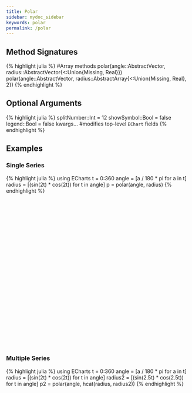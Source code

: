 ```yaml
---
title: Polar
sidebar: mydoc_sidebar
keywords: polar
permalink: /polar
---
```


## Method Signatures
{% highlight julia %}
#Array methods
polar(angle::AbstractVector, radius::AbstractVector{<:Union{Missing, Real}})
polar(angle::AbstractVector, radius::AbstractArray{<:Union{Missing, Real}, 2})
{% endhighlight %}

## Optional Arguments
{% highlight julia %}
splitNumber::Int = 12
showSymbol::Bool = false
legend::Bool = false
kwargs... #modifies top-level `EChart` fields
{% endhighlight %}

## Examples

### Single Series
{% highlight julia %}
using ECharts
t = 0:360
angle = [a / 180 * pi for a in t]
radius = [(sin(2t) * cos(2t)) for t in angle]
p = polar(angle, radius)
{% endhighlight %}

<div id="polar1" style="height:400px;width:800px;"></div>
<script type="text/javascript">

    // Initialize after dom ready
    var myChart = echarts.init(document.getElementById("polar1"), roma());

    // Load data into the ECharts instance
    myChart.setOption(
{"radiusAxis":{"splitNumber":5,"scale":false,"minInterval":0,"min":0,"triggerEvent":false,"polarIndex":0,"inverse":false,"nameLocation":"start","nameGap":15,"silent":true,"type":"value"},"ec_charttype":"polar","series":[{"name":"Series 1","yAxisIndex":0,"xAxisIndex":0,"smooth":false,"data":[[0.0,0.0],[0.03487823687206265,0.017453292519943295],[0.06958655048003272,0.03490658503988659],[0.10395584540887964,0.05235987755982988],[0.13781867790849958,0.06981317007977318],[0.17101007166283433,0.08726646259971647],[0.2033683215379001,0.10471975511965977],[0.2347357813929454,0.12217304763960307],[0.26495963211660245,0.13962634015954636],[0.2938926261462365,0.15707963267948966],[0.3213938048432697,0.17453292519943295],[0.3473291852294986,0.19198621771937624],[0.37157241273869707,0.20943951023931953],[0.394005376803361,0.22689280275926282],[0.41451878627752087,0.24434609527920614],[0.4330127018922193,0.2617993877991494],[0.44939702314958346,0.2792526803190927],[0.4635919272833937,0.296705972839036],[0.4755282581475768,0.3141592653589793],[0.48514786313799824,0.33161255787892263],[0.49240387650610395,0.3490658503988659],[0.4972609476841367,0.3665191429188092],[0.4996954135095479,0.3839724354387525],[0.4996954135095479,0.40142572795869574],[0.49726094768413664,0.41887902047863906],[0.49240387650610407,0.4363323129985824],[0.48514786313799824,0.45378560551852565],[0.4755282581475768,0.47123889803846897],[0.4635919272833937,0.4886921905584123],[0.4493970231495835,0.5061454830783556],[0.4330127018922194,0.5235987755982988],[0.41451878627752087,0.5410520681182421],[0.39400537680336106,0.5585053606381855],[0.37157241273869723,0.5759586531581287],[0.34732918522949874,0.593411945678072],[0.32139380484326974,0.6108652381980153],[0.29389262614623657,0.6283185307179586],[0.26495963211660245,0.6457718232379019],[0.23473578139294535,0.6632251157578453],[0.20336832153790002,0.6806784082777886],[0.1710100716628344,0.6981317007977318],[0.1378186779084996,0.7155849933176751],[0.10395584540887964,0.7330382858376184],[0.06958655048003265,0.7504915783575618],[0.03487823687206276,0.767944870877505],[6.123233995736766e-17,0.7853981633974483],[-0.034878236872062415,0.8028514559173915],[-0.06958655048003275,0.8203047484373349],[-0.10395584540887953,0.8377580409572781],[-0.1378186779084993,0.8552113334772213],[-0.17101007166283433,0.8726646259971648],[-0.2033683215378999,0.890117918517108],[-0.23473578139294524,0.9075712110370513],[-0.26495963211660234,0.9250245035569946],[-0.2938926261462365,0.9424777960769379],[-0.3213938048432697,0.9599310885968813],[-0.3473291852294987,0.9773843811168246],[-0.37157241273869707,0.9948376736367678],[-0.39400537680336106,1.0122909661567112],[-0.4145187862775207,1.0297442586766543],[-0.4330127018922192,1.0471975511965976],[-0.4493970231495834,1.064650843716541],[-0.4635919272833936,1.0821041362364843],[-0.4755282581475767,1.0995574287564276],[-0.4851478631379983,1.117010721276371],[-0.49240387650610407,1.1344640137963142],[-0.4972609476841366,1.1519173063162573],[-0.4996954135095479,1.1693705988362009],[-0.4996954135095479,1.186823891356144],[-0.4972609476841366,1.2042771838760875],[-0.49240387650610407,1.2217304763960306],[-0.4851478631379983,1.239183768915974],[-0.4755282581475768,1.2566370614359172],[-0.4635919272833937,1.2740903539558606],[-0.44939702314958346,1.2915436464758039],[-0.4330127018922193,1.3089969389957472],[-0.4145187862775208,1.3264502315156905],[-0.3940053768033611,1.3439035240356336],[-0.371572412738697,1.3613568165555772],[-0.3473291852294988,1.3788101090755203],[-0.3213938048432698,1.3962634015954636],[-0.2938926261462366,1.413716694115407],[-0.2649596321166025,1.4311699866353502],[-0.2347357813929454,1.4486232791552935],[-0.2033683215379001,1.4660765716752369],[-0.17101007166283472,1.48352986419518],[-0.13781867790849947,1.5009831567151235],[-0.10395584540887992,1.5184364492350666],[-0.06958655048003294,1.53588974175501],[-0.034878236872062825,1.5533430342749532],[-1.2246467991473532e-16,1.5707963267948966],[0.03487823687206258,1.5882496193148399],[0.06958655048003226,1.605702911834783],[0.10395584540887969,1.6231562043547265],[0.13781867790849966,1.6406094968746698],[0.17101007166283447,1.6580627893946132],[0.20336832153789985,1.6755160819145563],[0.23473578139294518,1.6929693744344996],[0.26495963211660195,1.7104226669544427],[0.29389262614623685,1.7278759594743864],[0.3213938048432696,1.7453292519943295],[0.3473291852294986,1.7627825445142729],[0.37157241273869684,1.780235837034216],[0.39400537680336073,1.7976891295541593],[0.41451878627752065,1.8151424220741026],[0.4330127018922194,1.8325957145940461],[0.4493970231495834,1.8500490071139892],[0.4635919272833936,1.8675022996339325],[0.4755282581475767,1.8849555921538759],[0.48514786313799807,1.902408884673819],[0.492403876506104,1.9198621771937625],[0.4972609476841367,1.9373154697137058],[0.4996954135095479,1.9547687622336491],[0.4996954135095478,1.9722220547535922],[0.4972609476841367,1.9896753472735356],[0.49240387650610407,2.007128639793479],[0.4851478631379982,2.0245819323134224],[0.4755282581475768,2.0420352248333655],[0.4635919272833939,2.0594885173533086],[0.4493970231495835,2.076941809873252],[0.43301270189221963,2.0943951023931953],[0.41451878627752087,2.111848394913139],[0.3940053768033612,2.129301687433082],[0.37157241273869707,2.1467549799530254],[0.34732918522949885,2.1642082724729685],[0.32139380484327024,2.1816615649929116],[0.2938926261462367,2.199114857512855],[0.26495963211660223,2.2165681500327987],[0.23473578139294546,2.234021442552742],[0.20336832153790052,2.251474735072685],[0.17101007166283433,2.2689280275926285],[0.13781867790849997,2.2863813201125716],[0.10395584540888042,2.3038346126325147],[0.069586550480033,2.321287905152458],[0.03487823687206244,2.3387411976724017],[1.8369701987210297e-16,2.356194490192345],[-0.034878236872062075,2.373647782712288],[-0.06958655048003265,2.3911010752322315],[-0.10395584540888006,2.408554367752175],[-0.1378186779084996,2.426007660272118],[-0.171010071662834,2.443460952792061],[-0.2033683215379002,2.4609142453120048],[-0.23473578139294515,2.478367537831948],[-0.26495963211660184,2.495820830351891],[-0.2938926261462364,2.5132741228718345],[-0.3213938048432699,2.530727415391778],[-0.34732918522949857,2.548180707911721],[-0.3715724127386968,2.5656340004316642],[-0.394005376803361,2.5830872929516078],[-0.4145187862775206,2.600540585471551],[-0.4330127018922194,2.6179938779914944],[-0.4493970231495833,2.6354471705114375],[-0.4635919272833938,2.652900463031381],[-0.4755282581475767,2.670353755551324],[-0.4851478631379981,2.6878070480712672],[-0.492403876506104,2.705260340591211],[-0.4972609476841367,2.7227136331111543],[-0.4996954135095478,2.7401669256310974],[-0.4996954135095479,2.7576202181510405],[-0.49726094768413676,2.7750735106709836],[-0.49240387650610407,2.792526803190927],[-0.4851478631379982,2.8099800957108707],[-0.47552825814757693,2.827433388230814],[-0.463591927283394,2.844886680750757],[-0.44939702314958346,2.8623399732707004],[-0.4330127018922196,2.8797932657906435],[-0.41451878627752087,2.897246558310587],[-0.39400537680336123,2.91469985083053],[-0.3715724127386971,2.9321531433504737],[-0.3473291852294989,2.949606435870417],[-0.32139380484327024,2.96705972839036],[-0.29389262614623674,2.9845130209103035],[-0.26495963211660223,3.001966313430247],[-0.23473578139294554,3.01941960595019],[-0.2033683215379006,3.036872898470133],[-0.17101007166283438,3.0543261909900767],[-0.13781867790850003,3.07177948351002],[-0.10395584540888049,3.089232776029963],[-0.06958655048003305,3.1066860685499065],[-0.034878236872062506,3.12413936106985],[-2.4492935982947064e-16,3.141592653589793],[0.03487823687206201,3.159045946109736],[0.06958655048003258,3.1764992386296798],[0.10395584540887913,3.193952531149623],[0.1378186779084987,3.211405823669566],[0.17101007166283394,3.2288591161895095],[0.20336832153790013,3.246312408709453],[0.23473578139294585,3.2637657012293966],[0.2649596321166026,3.2812189937493397],[0.29389262614623635,3.2986722862692828],[0.32139380484326985,3.3161255787892263],[0.3473291852294985,3.3335788713091694],[0.37157241273869673,3.3510321638291125],[0.39400537680336095,3.368485456349056],[0.4145187862775206,3.385938748868999],[0.4330127018922189,3.4033920413889422],[0.44939702314958296,3.4208453339088853],[0.4635919272833937,3.4382986264288293],[0.475528258147577,3.455751918948773],[0.48514786313799824,3.473205211468716],[0.49240387650610395,3.490658503988659],[0.4972609476841367,3.5081117965086026],[0.4996954135095479,3.5255650890285457],[0.4996954135095479,3.543018381548489],[0.4972609476841368,3.560471674068432],[0.49240387650610407,3.5779249665883754],[0.4851478631379984,3.5953782591083185],[0.47552825814757715,3.6128315516282616],[0.4635919272833939,3.630284844148205],[0.44939702314958313,3.647738136668149],[0.4330127018922192,3.6651914291880923],[0.41451878627752087,3.6826447217080354],[0.3940053768033613,3.7000980142279785],[0.3715724127386971,3.717551306747922],[0.3473291852294989,3.735004599267865],[0.3213938048432703,3.752457891787808],[0.29389262614623685,3.7699111843077517],[0.26495963211660306,3.787364476827695],[0.23473578139294637,3.804817769347638],[0.20336832153790063,3.8222710618675815],[0.17101007166283444,3.839724354387525],[0.13781867790849922,3.8571776469074686],[0.10395584540887966,3.8746309394274117],[0.06958655048003312,3.8920842319473548],[0.03487823687206256,3.9095375244672983],[3.061616997868383e-16,3.9269908169872414],[-0.03487823687206195,3.9444441095071845],[-0.06958655048003252,3.961897402027128],[-0.10395584540887907,3.979350694547071],[-0.1378186779084986,3.9968039870670142],[-0.17101007166283388,4.014257279586958],[-0.20336832153790088,4.031710572106902],[-0.2347357813929458,4.049163864626845],[-0.26495963211660256,4.066617157146788],[-0.2938926261462363,4.084070449666731],[-0.3213938048432691,4.101523742186674],[-0.34732918522949785,4.118977034706617],[-0.3715724127386973,4.136430327226561],[-0.3940053768033609,4.153883619746504],[-0.41451878627752053,4.171336912266447],[-0.4330127018922189,4.1887902047863905],[-0.44939702314958285,4.206243497306334],[-0.4635919272833937,4.223696789826278],[-0.4755282581475767,4.241150082346221],[-0.48514786313799807,4.258603374866164],[-0.4924038765061041,4.276056667386108],[-0.49726094768413676,4.293509959906051],[-0.4996954135095478,4.310963252425994],[-0.4996954135095479,4.328416544945937],[-0.49726094768413676,4.34586983746588],[-0.4924038765061043,4.363323129985823],[-0.4851478631379982,4.380776422505767],[-0.4755282581475769,4.39822971502571],[-0.463591927283394,4.4156830075456535],[-0.44939702314958324,4.4331363000655974],[-0.43301270189221924,4.4505895925855405],[-0.4145187862775209,4.468042885105484],[-0.3940053768033613,4.485496177625427],[-0.37157241273869773,4.50294947014537],[-0.3473291852294983,4.520402762665314],[-0.3213938048432697,4.537856055185257],[-0.29389262614623685,4.5553093477052],[-0.2649596321166031,4.572762640225143],[-0.23473578139294643,4.590215932745086],[-0.20336832153790152,4.607669225265029],[-0.1710100716628345,4.625122517784973],[-0.13781867790850014,4.642575810304916],[-0.10395584540887887,4.66002910282486],[-0.0695865504800323,4.6774823953448035],[-0.03487823687206262,4.694935687864747],[-3.6739403974420594e-16,4.71238898038469],[0.03487823687206189,4.729842272904633],[0.06958655048003158,4.747295565424576],[0.10395584540887816,4.764748857944519],[0.13781867790849942,4.782202150464463],[0.1710100716628338,4.799655442984406],[0.20336832153790083,4.81710873550435],[0.23473578139294574,4.834562028024293],[0.2649596321166025,4.852015320544236],[0.29389262614623624,4.869468613064179],[0.32139380484326907,4.886921905584122],[0.3473291852294978,4.9043751981040655],[0.37157241273869723,4.9218284906240095],[0.39400537680336084,4.939281783143953],[0.41451878627752053,4.956735075663896],[0.43301270189221885,4.974188368183839],[0.4493970231495829,4.991641660703782],[0.4635919272833937,5.009094953223726],[0.47552825814757665,5.026548245743669],[0.485147863137998,5.044001538263612],[0.4924038765061042,5.061454830783556],[0.4972609476841367,5.078908123303499],[0.4996954135095479,5.096361415823442],[0.4996954135095479,5.113814708343385],[0.49726094768413676,5.1312680008633285],[0.49240387650610423,5.148721293383272],[0.4851478631379983,5.1661745859032155],[0.47552825814757693,5.183627878423159],[0.463591927283394,5.201081170943102],[0.44939702314958324,5.218534463463046],[0.4330127018922192,5.235987755982989],[0.414518786277521,5.253441048502932],[0.39400537680336134,5.270894341022875],[0.37157241273869784,5.288347633542818],[0.34732918522949835,5.305800926062762],[0.32139380484326974,5.323254218582705],[0.2938926261462369,5.340707511102648],[0.26495963211660317,5.358160803622591],[0.23473578139294646,5.3756140961425345],[0.20336832153790158,5.393067388662478],[0.17101007166283458,5.410520681182422],[0.1378186779085002,5.427973973702365],[0.10395584540887894,5.445427266222309],[0.06958655048003237,5.462880558742252],[0.034878236872062686,5.480333851262195],[4.286263797015736e-16,5.497787143782138],[-0.03487823687206183,5.515240436302081],[-0.06958655048003151,5.532693728822024],[-0.10395584540887809,5.550147021341967],[-0.13781867790849936,5.567600313861911],[-0.17101007166283377,5.585053606381854],[-0.20336832153790077,5.602506898901798],[-0.23473578139294568,5.619960191421741],[-0.26495963211660245,5.6374134839416845],[-0.29389262614623624,5.654866776461628],[-0.321393804843269,5.672320068981571],[-0.3473291852294978,5.689773361501514],[-0.37157241273869723,5.707226654021458],[-0.39400537680336084,5.724679946541401],[-0.4145187862775205,5.742133239061344],[-0.4330127018922188,5.759586531581287],[-0.4493970231495829,5.77703982410123],[-0.4635919272833937,5.794493116621174],[-0.47552825814757665,5.811946409141117],[-0.485147863137998,5.82939970166106],[-0.49240387650610407,5.846852994181004],[-0.4972609476841367,5.8643062867009474],[-0.49969541350954777,5.8817595792208905],[-0.4996954135095478,5.899212871740834],[-0.49726094768413676,5.916666164260777],[-0.49240387650610434,5.93411945678072],[-0.48514786313799824,5.951572749300664],[-0.4755282581475769,5.969026041820607],[-0.46359192728339405,5.98647933434055],[-0.44939702314958335,6.003932626860494],[-0.43301270189221924,6.021385919380437],[-0.414518786277521,6.03883921190038],[-0.3940053768033614,6.056292504420323],[-0.37157241273869784,6.073745796940266],[-0.3473291852294984,6.09119908946021],[-0.32139380484326974,6.1086523819801535],[-0.29389262614623696,6.126105674500097],[-0.2649596321166033,6.14355896702004],[-0.2347357813929465,6.161012259539983],[-0.20336832153790163,6.178465552059926],[-0.17101007166283463,6.19591884457987],[-0.13781867790850028,6.213372137099813],[-0.10395584540887899,6.230825429619757],[-0.06958655048003243,6.2482787221397],[-0.03487823687206275,6.265732014659643],[-4.898587196589413e-16,6.283185307179586]],"showSymbol":false,"type":"line","coordinateSystem":"polar"}],"theme":{"geo":{"label":{"normal":{"textStyle":{"color":"#000000"}},"emphasis":{"textStyle":{"color":"rgb(100,0,0)"}}},"itemStyle":{"normal":{"borderColor":"#444444","borderWidth":0.5,"areaColor":"#eeeeee"},"emphasis":{"borderColor":"#444444","borderWidth":1,"areaColor":"rgba(255,215,0,0.8)"}}},"parallel":{"itemStyle":{"normal":{"borderWidth":0,"borderColor":"#ccc"},"emphasis":{"borderWidth":0,"borderColor":"#ccc"}}},"markPoint":{"label":{"normal":{"textStyle":{"color":"#eeeeee"}},"emphasis":{"textStyle":{"color":"#eeeeee"}}}},"visualMap":{"color":["#e01f54","#e7dbc3"]},"funnel":{"itemStyle":{"normal":{"borderWidth":0,"borderColor":"#ccc"},"emphasis":{"borderWidth":0,"borderColor":"#ccc"}}},"bar":{"itemStyle":{"normal":{"barBorderColor":"#ccc","barBorderWidth":0},"emphasis":{"barBorderColor":"#ccc","barBorderWidth":0}}},"map":{"label":{"normal":{"textStyle":{"color":"#000000"}},"emphasis":{"textStyle":{"color":"rgb(100,0,0)"}}},"itemStyle":{"normal":{"borderColor":"#444444","borderWidth":0.5,"areaColor":"#eeeeee"},"emphasis":{"borderColor":"#444444","borderWidth":1,"areaColor":"rgba(255,215,0,0.8)"}}},"scatter":{"itemStyle":{"normal":{"borderWidth":0,"borderColor":"#ccc"},"emphasis":{"borderWidth":0,"borderColor":"#ccc"}}},"pie":{"itemStyle":{"normal":{"borderWidth":0,"borderColor":"#ccc"},"emphasis":{"borderWidth":0,"borderColor":"#ccc"}}},"graph":{"label":{"normal":{"textStyle":{"color":"#eeeeee"}}},"symbolSize":4,"itemStyle":{"normal":{"borderWidth":0,"borderColor":"#ccc"}},"smooth":false,"symbol":"emptyCircle","color":["#e01f54","#001852","#f5e8c8","#b8d2c7","#c6b38e","#a4d8c2","#f3d999","#d3758f","#dcc392","#2e4783","#82b6e9","#ff6347","#a092f1","#0a915d","#eaf889","#6699FF","#ff6666","#3cb371","#d5b158","#38b6b6"],"lineStyle":{"normal":{"color":"#aaaaaa","width":1}}},"backgroundColor":"rgba(0,0,0,0)","line":{"symbolSize":4,"itemStyle":{"normal":{"borderWidth":1}},"smooth":false,"symbol":"emptyCircle","lineStyle":{"normal":{"width":2}}},"candlestick":{"itemStyle":{"normal":{"borderColor0":"#b8d2c7","color":"#e01f54","borderColor":"#f5e8c8","borderWidth":1,"color0":"#001852"}}},"sankey":{"itemStyle":{"normal":{"borderWidth":0,"borderColor":"#ccc"},"emphasis":{"borderWidth":0,"borderColor":"#ccc"}}},"valueAxis":{"axisLine":{"show":true,"lineStyle":{"color":"#333"}},"axisLabel":{"textStyle":{"color":"#333"},"show":true},"splitLine":{"show":true,"lineStyle":{"color":["#ccc"]}},"splitArea":{"areaStyle":{"color":["rgba(250,250,250,0.3)","rgba(200,200,200,0.3)"]},"show":false},"axisTick":{"show":true,"lineStyle":{"color":"#333"}}},"toolbox":{"iconStyle":{"normal":{"borderColor":"#999999"},"emphasis":{"borderColor":"#666666"}}},"categoryAxis":{"axisLine":{"show":true,"lineStyle":{"color":"#333"}},"axisLabel":{"textStyle":{"color":"#333"},"show":true},"splitLine":{"show":false,"lineStyle":{"color":["#ccc"]}},"splitArea":{"areaStyle":{"color":["rgba(250,250,250,0.3)","rgba(200,200,200,0.3)"]},"show":false},"axisTick":{"show":true,"lineStyle":{"color":"#333"}}},"tooltip":{"axisPointer":{"crossStyle":{"color":"#cccccc","width":1},"lineStyle":{"color":"#cccccc","width":1}}},"timeline":{"label":{"normal":{"textStyle":{"color":"#293c55"}},"emphasis":{"textStyle":{"color":"#293c55"}}},"controlStyle":{"normal":{"color":"#293c55","borderColor":"#293c55","borderWidth":0.5},"emphasis":{"color":"#293c55","borderColor":"#293c55","borderWidth":0.5}},"checkpointStyle":{"color":"#e43c59","borderColor":"rgba(194,53,49,0.5)"},"itemStyle":{"normal":{"color":"#293c55","borderWidth":1},"emphasis":{"color":"#a9334c"}},"lineStyle":{"color":"#293c55","width":1}},"radar":{"symbolSize":4,"itemStyle":{"normal":{"borderWidth":1}},"smooth":false,"symbol":"emptyCircle","lineStyle":{"normal":{"width":2}}},"logAxis":{"axisLine":{"show":true,"lineStyle":{"color":"#333"}},"axisLabel":{"textStyle":{"color":"#333"},"show":true},"splitLine":{"show":true,"lineStyle":{"color":["#ccc"]}},"splitArea":{"areaStyle":{"color":["rgba(250,250,250,0.3)","rgba(200,200,200,0.3)"]},"show":false},"axisTick":{"show":true,"lineStyle":{"color":"#333"}}},"textStyle":{},"gauge":{"itemStyle":{"normal":{"borderWidth":0,"borderColor":"#ccc"},"emphasis":{"borderWidth":0,"borderColor":"#ccc"}}},"boxplot":{"itemStyle":{"normal":{"borderWidth":1},"emphasis":{"borderWidth":2}}},"color":["#e01f54","#001852","#f5e8c8","#b8d2c7","#c6b38e","#a4d8c2","#f3d999","#d3758f","#dcc392","#2e4783","#82b6e9","#ff6347","#a092f1","#0a915d","#eaf889","#6699FF","#ff6666","#3cb371","#d5b158","#38b6b6"],"title":{"textStyle":{"color":"#333333"},"subtextStyle":{"color":"#aaaaaa"}},"dataZoom":{"dataBackgroundColor":"rgba(47,69,84,0.3)","textStyle":{"color":"#333333"},"handleSize":"100%","handleColor":"#a7b7cc","fillerColor":"rgba(167,183,204,0.4)","backgroundColor":"rgba(47,69,84,0)"},"timeAxis":{"axisLine":{"show":true,"lineStyle":{"color":"#333"}},"axisLabel":{"textStyle":{"color":"#333"},"show":true},"splitLine":{"show":true,"lineStyle":{"color":["#ccc"]}},"splitArea":{"areaStyle":{"color":["rgba(250,250,250,0.3)","rgba(200,200,200,0.3)"]},"show":false},"axisTick":{"show":true,"lineStyle":{"color":"#333"}}},"legend":{"textStyle":{"color":"#333333"}}},"toolbox":{"feature":{},"orient":"vertical","itemSize":15,"height":"auto","zlevel":0,"z":2,"itemGap":20,"right":"auto","top":"center","width":"auto","show":false,"showTitle":true},"ec_width":800,"ec_height":400,"polar":[{"zlevel":0,"center":["50%","50%"],"z":2}],"grid":[{"height":"auto","show":false,"width":"auto","backgroundColor":"transparent"}],"angleAxis":{"splitNumber":12,"minInterval":0,"clockwise":true,"polarIndex":0,"type":"value","scale":false,"silent":true},"title":[{"left":"left","borderColor":"transparent","bottom":"auto","padding":5,"zlevel":0,"borderWidth":1,"target":"blank","z":2,"itemGap":5,"shadowOffsetY":0,"shadowOffsetX":0,"right":"auto","top":"auto","subtarget":"blank","show":true}]}
        );
</script>

### Multiple Series

{% highlight julia %}
using ECharts
t = 0:360
angle = [a / 180 * pi for a in t]
radius = [(sin(2t) * cos(2t)) for t in angle]
radius2 = [(sin(2.5t) * cos(2.5t)) for t in angle]
p2 = polar(angle, hcat(radius, radius2))
{% endhighlight %}

<div id="polar2" style="height:400px;width:800px;"></div>
<script type="text/javascript">

    // Initialize after dom ready
    var myChart = echarts.init(document.getElementById("polar2"), roma());

    // Load data into the ECharts instance
    myChart.setOption(
{"radiusAxis":{"splitNumber":5,"scale":false,"minInterval":0,"min":0,"triggerEvent":false,"polarIndex":0,"inverse":false,"nameLocation":"start","nameGap":15,"silent":true,"type":"value"},"ec_charttype":"polar","series":[{"name":"Series 1","yAxisIndex":0,"xAxisIndex":0,"smooth":false,"data":[[0.0,0.0],[0.03487823687206265,0.017453292519943295],[0.06958655048003272,0.03490658503988659],[0.10395584540887964,0.05235987755982988],[0.13781867790849958,0.06981317007977318],[0.17101007166283433,0.08726646259971647],[0.2033683215379001,0.10471975511965977],[0.2347357813929454,0.12217304763960307],[0.26495963211660245,0.13962634015954636],[0.2938926261462365,0.15707963267948966],[0.3213938048432697,0.17453292519943295],[0.3473291852294986,0.19198621771937624],[0.37157241273869707,0.20943951023931953],[0.394005376803361,0.22689280275926282],[0.41451878627752087,0.24434609527920614],[0.4330127018922193,0.2617993877991494],[0.44939702314958346,0.2792526803190927],[0.4635919272833937,0.296705972839036],[0.4755282581475768,0.3141592653589793],[0.48514786313799824,0.33161255787892263],[0.49240387650610395,0.3490658503988659],[0.4972609476841367,0.3665191429188092],[0.4996954135095479,0.3839724354387525],[0.4996954135095479,0.40142572795869574],[0.49726094768413664,0.41887902047863906],[0.49240387650610407,0.4363323129985824],[0.48514786313799824,0.45378560551852565],[0.4755282581475768,0.47123889803846897],[0.4635919272833937,0.4886921905584123],[0.4493970231495835,0.5061454830783556],[0.4330127018922194,0.5235987755982988],[0.41451878627752087,0.5410520681182421],[0.39400537680336106,0.5585053606381855],[0.37157241273869723,0.5759586531581287],[0.34732918522949874,0.593411945678072],[0.32139380484326974,0.6108652381980153],[0.29389262614623657,0.6283185307179586],[0.26495963211660245,0.6457718232379019],[0.23473578139294535,0.6632251157578453],[0.20336832153790002,0.6806784082777886],[0.1710100716628344,0.6981317007977318],[0.1378186779084996,0.7155849933176751],[0.10395584540887964,0.7330382858376184],[0.06958655048003265,0.7504915783575618],[0.03487823687206276,0.767944870877505],[6.123233995736766e-17,0.7853981633974483],[-0.034878236872062415,0.8028514559173915],[-0.06958655048003275,0.8203047484373349],[-0.10395584540887953,0.8377580409572781],[-0.1378186779084993,0.8552113334772213],[-0.17101007166283433,0.8726646259971648],[-0.2033683215378999,0.890117918517108],[-0.23473578139294524,0.9075712110370513],[-0.26495963211660234,0.9250245035569946],[-0.2938926261462365,0.9424777960769379],[-0.3213938048432697,0.9599310885968813],[-0.3473291852294987,0.9773843811168246],[-0.37157241273869707,0.9948376736367678],[-0.39400537680336106,1.0122909661567112],[-0.4145187862775207,1.0297442586766543],[-0.4330127018922192,1.0471975511965976],[-0.4493970231495834,1.064650843716541],[-0.4635919272833936,1.0821041362364843],[-0.4755282581475767,1.0995574287564276],[-0.4851478631379983,1.117010721276371],[-0.49240387650610407,1.1344640137963142],[-0.4972609476841366,1.1519173063162573],[-0.4996954135095479,1.1693705988362009],[-0.4996954135095479,1.186823891356144],[-0.4972609476841366,1.2042771838760875],[-0.49240387650610407,1.2217304763960306],[-0.4851478631379983,1.239183768915974],[-0.4755282581475768,1.2566370614359172],[-0.4635919272833937,1.2740903539558606],[-0.44939702314958346,1.2915436464758039],[-0.4330127018922193,1.3089969389957472],[-0.4145187862775208,1.3264502315156905],[-0.3940053768033611,1.3439035240356336],[-0.371572412738697,1.3613568165555772],[-0.3473291852294988,1.3788101090755203],[-0.3213938048432698,1.3962634015954636],[-0.2938926261462366,1.413716694115407],[-0.2649596321166025,1.4311699866353502],[-0.2347357813929454,1.4486232791552935],[-0.2033683215379001,1.4660765716752369],[-0.17101007166283472,1.48352986419518],[-0.13781867790849947,1.5009831567151235],[-0.10395584540887992,1.5184364492350666],[-0.06958655048003294,1.53588974175501],[-0.034878236872062825,1.5533430342749532],[-1.2246467991473532e-16,1.5707963267948966],[0.03487823687206258,1.5882496193148399],[0.06958655048003226,1.605702911834783],[0.10395584540887969,1.6231562043547265],[0.13781867790849966,1.6406094968746698],[0.17101007166283447,1.6580627893946132],[0.20336832153789985,1.6755160819145563],[0.23473578139294518,1.6929693744344996],[0.26495963211660195,1.7104226669544427],[0.29389262614623685,1.7278759594743864],[0.3213938048432696,1.7453292519943295],[0.3473291852294986,1.7627825445142729],[0.37157241273869684,1.780235837034216],[0.39400537680336073,1.7976891295541593],[0.41451878627752065,1.8151424220741026],[0.4330127018922194,1.8325957145940461],[0.4493970231495834,1.8500490071139892],[0.4635919272833936,1.8675022996339325],[0.4755282581475767,1.8849555921538759],[0.48514786313799807,1.902408884673819],[0.492403876506104,1.9198621771937625],[0.4972609476841367,1.9373154697137058],[0.4996954135095479,1.9547687622336491],[0.4996954135095478,1.9722220547535922],[0.4972609476841367,1.9896753472735356],[0.49240387650610407,2.007128639793479],[0.4851478631379982,2.0245819323134224],[0.4755282581475768,2.0420352248333655],[0.4635919272833939,2.0594885173533086],[0.4493970231495835,2.076941809873252],[0.43301270189221963,2.0943951023931953],[0.41451878627752087,2.111848394913139],[0.3940053768033612,2.129301687433082],[0.37157241273869707,2.1467549799530254],[0.34732918522949885,2.1642082724729685],[0.32139380484327024,2.1816615649929116],[0.2938926261462367,2.199114857512855],[0.26495963211660223,2.2165681500327987],[0.23473578139294546,2.234021442552742],[0.20336832153790052,2.251474735072685],[0.17101007166283433,2.2689280275926285],[0.13781867790849997,2.2863813201125716],[0.10395584540888042,2.3038346126325147],[0.069586550480033,2.321287905152458],[0.03487823687206244,2.3387411976724017],[1.8369701987210297e-16,2.356194490192345],[-0.034878236872062075,2.373647782712288],[-0.06958655048003265,2.3911010752322315],[-0.10395584540888006,2.408554367752175],[-0.1378186779084996,2.426007660272118],[-0.171010071662834,2.443460952792061],[-0.2033683215379002,2.4609142453120048],[-0.23473578139294515,2.478367537831948],[-0.26495963211660184,2.495820830351891],[-0.2938926261462364,2.5132741228718345],[-0.3213938048432699,2.530727415391778],[-0.34732918522949857,2.548180707911721],[-0.3715724127386968,2.5656340004316642],[-0.394005376803361,2.5830872929516078],[-0.4145187862775206,2.600540585471551],[-0.4330127018922194,2.6179938779914944],[-0.4493970231495833,2.6354471705114375],[-0.4635919272833938,2.652900463031381],[-0.4755282581475767,2.670353755551324],[-0.4851478631379981,2.6878070480712672],[-0.492403876506104,2.705260340591211],[-0.4972609476841367,2.7227136331111543],[-0.4996954135095478,2.7401669256310974],[-0.4996954135095479,2.7576202181510405],[-0.49726094768413676,2.7750735106709836],[-0.49240387650610407,2.792526803190927],[-0.4851478631379982,2.8099800957108707],[-0.47552825814757693,2.827433388230814],[-0.463591927283394,2.844886680750757],[-0.44939702314958346,2.8623399732707004],[-0.4330127018922196,2.8797932657906435],[-0.41451878627752087,2.897246558310587],[-0.39400537680336123,2.91469985083053],[-0.3715724127386971,2.9321531433504737],[-0.3473291852294989,2.949606435870417],[-0.32139380484327024,2.96705972839036],[-0.29389262614623674,2.9845130209103035],[-0.26495963211660223,3.001966313430247],[-0.23473578139294554,3.01941960595019],[-0.2033683215379006,3.036872898470133],[-0.17101007166283438,3.0543261909900767],[-0.13781867790850003,3.07177948351002],[-0.10395584540888049,3.089232776029963],[-0.06958655048003305,3.1066860685499065],[-0.034878236872062506,3.12413936106985],[-2.4492935982947064e-16,3.141592653589793],[0.03487823687206201,3.159045946109736],[0.06958655048003258,3.1764992386296798],[0.10395584540887913,3.193952531149623],[0.1378186779084987,3.211405823669566],[0.17101007166283394,3.2288591161895095],[0.20336832153790013,3.246312408709453],[0.23473578139294585,3.2637657012293966],[0.2649596321166026,3.2812189937493397],[0.29389262614623635,3.2986722862692828],[0.32139380484326985,3.3161255787892263],[0.3473291852294985,3.3335788713091694],[0.37157241273869673,3.3510321638291125],[0.39400537680336095,3.368485456349056],[0.4145187862775206,3.385938748868999],[0.4330127018922189,3.4033920413889422],[0.44939702314958296,3.4208453339088853],[0.4635919272833937,3.4382986264288293],[0.475528258147577,3.455751918948773],[0.48514786313799824,3.473205211468716],[0.49240387650610395,3.490658503988659],[0.4972609476841367,3.5081117965086026],[0.4996954135095479,3.5255650890285457],[0.4996954135095479,3.543018381548489],[0.4972609476841368,3.560471674068432],[0.49240387650610407,3.5779249665883754],[0.4851478631379984,3.5953782591083185],[0.47552825814757715,3.6128315516282616],[0.4635919272833939,3.630284844148205],[0.44939702314958313,3.647738136668149],[0.4330127018922192,3.6651914291880923],[0.41451878627752087,3.6826447217080354],[0.3940053768033613,3.7000980142279785],[0.3715724127386971,3.717551306747922],[0.3473291852294989,3.735004599267865],[0.3213938048432703,3.752457891787808],[0.29389262614623685,3.7699111843077517],[0.26495963211660306,3.787364476827695],[0.23473578139294637,3.804817769347638],[0.20336832153790063,3.8222710618675815],[0.17101007166283444,3.839724354387525],[0.13781867790849922,3.8571776469074686],[0.10395584540887966,3.8746309394274117],[0.06958655048003312,3.8920842319473548],[0.03487823687206256,3.9095375244672983],[3.061616997868383e-16,3.9269908169872414],[-0.03487823687206195,3.9444441095071845],[-0.06958655048003252,3.961897402027128],[-0.10395584540887907,3.979350694547071],[-0.1378186779084986,3.9968039870670142],[-0.17101007166283388,4.014257279586958],[-0.20336832153790088,4.031710572106902],[-0.2347357813929458,4.049163864626845],[-0.26495963211660256,4.066617157146788],[-0.2938926261462363,4.084070449666731],[-0.3213938048432691,4.101523742186674],[-0.34732918522949785,4.118977034706617],[-0.3715724127386973,4.136430327226561],[-0.3940053768033609,4.153883619746504],[-0.41451878627752053,4.171336912266447],[-0.4330127018922189,4.1887902047863905],[-0.44939702314958285,4.206243497306334],[-0.4635919272833937,4.223696789826278],[-0.4755282581475767,4.241150082346221],[-0.48514786313799807,4.258603374866164],[-0.4924038765061041,4.276056667386108],[-0.49726094768413676,4.293509959906051],[-0.4996954135095478,4.310963252425994],[-0.4996954135095479,4.328416544945937],[-0.49726094768413676,4.34586983746588],[-0.4924038765061043,4.363323129985823],[-0.4851478631379982,4.380776422505767],[-0.4755282581475769,4.39822971502571],[-0.463591927283394,4.4156830075456535],[-0.44939702314958324,4.4331363000655974],[-0.43301270189221924,4.4505895925855405],[-0.4145187862775209,4.468042885105484],[-0.3940053768033613,4.485496177625427],[-0.37157241273869773,4.50294947014537],[-0.3473291852294983,4.520402762665314],[-0.3213938048432697,4.537856055185257],[-0.29389262614623685,4.5553093477052],[-0.2649596321166031,4.572762640225143],[-0.23473578139294643,4.590215932745086],[-0.20336832153790152,4.607669225265029],[-0.1710100716628345,4.625122517784973],[-0.13781867790850014,4.642575810304916],[-0.10395584540887887,4.66002910282486],[-0.0695865504800323,4.6774823953448035],[-0.03487823687206262,4.694935687864747],[-3.6739403974420594e-16,4.71238898038469],[0.03487823687206189,4.729842272904633],[0.06958655048003158,4.747295565424576],[0.10395584540887816,4.764748857944519],[0.13781867790849942,4.782202150464463],[0.1710100716628338,4.799655442984406],[0.20336832153790083,4.81710873550435],[0.23473578139294574,4.834562028024293],[0.2649596321166025,4.852015320544236],[0.29389262614623624,4.869468613064179],[0.32139380484326907,4.886921905584122],[0.3473291852294978,4.9043751981040655],[0.37157241273869723,4.9218284906240095],[0.39400537680336084,4.939281783143953],[0.41451878627752053,4.956735075663896],[0.43301270189221885,4.974188368183839],[0.4493970231495829,4.991641660703782],[0.4635919272833937,5.009094953223726],[0.47552825814757665,5.026548245743669],[0.485147863137998,5.044001538263612],[0.4924038765061042,5.061454830783556],[0.4972609476841367,5.078908123303499],[0.4996954135095479,5.096361415823442],[0.4996954135095479,5.113814708343385],[0.49726094768413676,5.1312680008633285],[0.49240387650610423,5.148721293383272],[0.4851478631379983,5.1661745859032155],[0.47552825814757693,5.183627878423159],[0.463591927283394,5.201081170943102],[0.44939702314958324,5.218534463463046],[0.4330127018922192,5.235987755982989],[0.414518786277521,5.253441048502932],[0.39400537680336134,5.270894341022875],[0.37157241273869784,5.288347633542818],[0.34732918522949835,5.305800926062762],[0.32139380484326974,5.323254218582705],[0.2938926261462369,5.340707511102648],[0.26495963211660317,5.358160803622591],[0.23473578139294646,5.3756140961425345],[0.20336832153790158,5.393067388662478],[0.17101007166283458,5.410520681182422],[0.1378186779085002,5.427973973702365],[0.10395584540887894,5.445427266222309],[0.06958655048003237,5.462880558742252],[0.034878236872062686,5.480333851262195],[4.286263797015736e-16,5.497787143782138],[-0.03487823687206183,5.515240436302081],[-0.06958655048003151,5.532693728822024],[-0.10395584540887809,5.550147021341967],[-0.13781867790849936,5.567600313861911],[-0.17101007166283377,5.585053606381854],[-0.20336832153790077,5.602506898901798],[-0.23473578139294568,5.619960191421741],[-0.26495963211660245,5.6374134839416845],[-0.29389262614623624,5.654866776461628],[-0.321393804843269,5.672320068981571],[-0.3473291852294978,5.689773361501514],[-0.37157241273869723,5.707226654021458],[-0.39400537680336084,5.724679946541401],[-0.4145187862775205,5.742133239061344],[-0.4330127018922188,5.759586531581287],[-0.4493970231495829,5.77703982410123],[-0.4635919272833937,5.794493116621174],[-0.47552825814757665,5.811946409141117],[-0.485147863137998,5.82939970166106],[-0.49240387650610407,5.846852994181004],[-0.4972609476841367,5.8643062867009474],[-0.49969541350954777,5.8817595792208905],[-0.4996954135095478,5.899212871740834],[-0.49726094768413676,5.916666164260777],[-0.49240387650610434,5.93411945678072],[-0.48514786313799824,5.951572749300664],[-0.4755282581475769,5.969026041820607],[-0.46359192728339405,5.98647933434055],[-0.44939702314958335,6.003932626860494],[-0.43301270189221924,6.021385919380437],[-0.414518786277521,6.03883921190038],[-0.3940053768033614,6.056292504420323],[-0.37157241273869784,6.073745796940266],[-0.3473291852294984,6.09119908946021],[-0.32139380484326974,6.1086523819801535],[-0.29389262614623696,6.126105674500097],[-0.2649596321166033,6.14355896702004],[-0.2347357813929465,6.161012259539983],[-0.20336832153790163,6.178465552059926],[-0.17101007166283463,6.19591884457987],[-0.13781867790850028,6.213372137099813],[-0.10395584540887899,6.230825429619757],[-0.06958655048003243,6.2482787221397],[-0.03487823687206275,6.265732014659643],[-4.898587196589413e-16,6.283185307179586]],"showSymbol":false,"type":"line","coordinateSystem":"polar"},{"name":"Series 2","yAxisIndex":0,"xAxisIndex":0,"smooth":false,"data":[[0.0,0.0],[0.04357787137382909,0.017453292519943295],[0.08682408883346517,0.03490658503988659],[0.12940952255126037,0.05235987755982988],[0.17101007166283433,0.06981317007977318],[0.21130913087034972,0.08726646259971647],[0.24999999999999997,0.10471975511965977],[0.286788218175523,0.12217304763960307],[0.3213938048432697,0.13962634015954636],[0.3535533905932738,0.15707963267948966],[0.383022221559489,0.17453292519943295],[0.4095760221444959,0.19198621771937624],[0.4330127018922193,0.20943951023931953],[0.453153893518325,0.22689280275926282],[0.46984631039295416,0.24434609527920614],[0.48296291314453416,0.2617993877991494],[0.49240387650610395,0.2792526803190927],[0.4980973490458727,0.296705972839036],[0.5,0.3141592653589793],[0.4980973490458728,0.33161255787892263],[0.49240387650610407,0.3490658503988659],[0.48296291314453416,0.3665191429188092],[0.46984631039295416,0.3839724354387525],[0.45315389351832497,0.40142572795869574],[0.4330127018922194,0.41887902047863906],[0.4095760221444959,0.4363323129985824],[0.383022221559489,0.45378560551852565],[0.35355339059327384,0.47123889803846897],[0.32139380484326974,0.4886921905584123],[0.28678821817552297,0.5061454830783556],[0.25000000000000017,0.5235987755982988],[0.21130913087034975,0.5410520681182421],[0.1710100716628344,0.5585053606381855],[0.12940952255126073,0.5759586531581287],[0.08682408883346536,0.593411945678072],[0.0435778713738291,0.6108652381980153],[6.123233995736766e-17,0.6283185307179586],[-0.04357787137382898,0.6457718232379019],[-0.08682408883346523,0.6632251157578453],[-0.12940952255126062,0.6806784082777886],[-0.17101007166283433,0.6981317007977318],[-0.21130913087034964,0.7155849933176751],[-0.2500000000000001,0.7330382858376184],[-0.286788218175523,0.7504915783575618],[-0.3213938048432697,0.767944870877505],[-0.35355339059327373,0.7853981633974483],[-0.38302222155948895,0.8028514559173915],[-0.40957602214449607,0.8203047484373349],[-0.4330127018922192,0.8377580409572781],[-0.4531538935183248,0.8552113334772213],[-0.46984631039295416,0.8726646259971648],[-0.48296291314453405,0.890117918517108],[-0.49240387650610407,0.9075712110370513],[-0.4980973490458728,0.9250245035569946],[-0.5,0.9424777960769379],[-0.49809734904587283,0.9599310885968813],[-0.49240387650610407,0.9773843811168246],[-0.48296291314453427,0.9948376736367678],[-0.46984631039295416,1.0122909661567112],[-0.4531538935183251,1.0297442586766543],[-0.4330127018922195,1.0471975511965976],[-0.4095760221444962,1.064650843716541],[-0.38302222155948906,1.0821041362364843],[-0.35355339059327384,1.0995574287564276],[-0.3213938048432698,1.117010721276371],[-0.28678821817552286,1.1344640137963142],[-0.2500000000000006,1.1519173063162573],[-0.21130913087034958,1.1693705988362009],[-0.17101007166283472,1.186823891356144],[-0.12940952255126037,1.2042771838760875],[-0.0868240888334652,1.2217304763960306],[-0.04357787137382916,1.239183768915974],[-1.2246467991473532e-16,1.2566370614359172],[0.043577871373828916,1.2740903539558606],[0.08682408883346494,1.2915436464758039],[0.12940952255126056,1.3089969389957472],[0.17101007166283447,1.3264502315156905],[0.2113091308703494,1.3439035240356336],[0.2500000000000004,1.3613568165555772],[0.28678821817552264,1.3788101090755203],[0.3213938048432696,1.3962634015954636],[0.35355339059327373,1.413716694115407],[0.3830222215594889,1.4311699866353502],[0.409576022144496,1.4486232791552935],[0.4330127018922194,1.4660765716752369],[0.4531538935183248,1.48352986419518],[0.46984631039295427,1.5009831567151235],[0.48296291314453405,1.5184364492350666],[0.492403876506104,1.53588974175501],[0.4980973490458727,1.5533430342749532],[0.5000000000000001,1.5707963267948966],[0.4980973490458727,1.5882496193148399],[0.49240387650610407,1.605702911834783],[0.4829629131445342,1.6231562043547265],[0.469846310392954,1.6406094968746698],[0.4531538935183248,1.6580627893946132],[0.43301270189221963,1.6755160819145563],[0.40957602214449623,1.6929693744344996],[0.3830222215594894,1.7104226669544427],[0.35355339059327356,1.7278759594743864],[0.3213938048432695,1.7453292519943295],[0.2867882181755229,1.7627825445142729],[0.25000000000000067,1.780235837034216],[0.21130913087035044,1.7976891295541593],[0.17101007166283433,1.8151424220741026],[0.12940952255126043,1.8325957145940461],[0.08682408883346525,1.8500490071139892],[0.04357787137382922,1.8675022996339325],[1.8369701987210297e-16,1.8849555921538759],[-0.043577871373827966,1.902408884673819],[-0.08682408883346489,1.9198621771937625],[-0.12940952255126006,1.9373154697137058],[-0.171010071662834,1.9547687622336491],[-0.21130913087034933,1.9722220547535922],[-0.24999999999999958,1.9896753472735356],[-0.2867882181755226,2.007128639793479],[-0.3213938048432699,2.0245819323134224],[-0.35355339059327395,2.0420352248333655],[-0.3830222215594886,2.0594885173533086],[-0.40957602214449595,2.076941809873252],[-0.43301270189221897,2.0943951023931953],[-0.453153893518325,2.111848394913139],[-0.46984631039295394,2.129301687433082],[-0.48296291314453405,2.1467549799530254],[-0.492403876506104,2.1642082724729685],[-0.49809734904587266,2.1816615649929116],[-0.5,2.199114857512855],[-0.4980973490458728,2.2165681500327987],[-0.49240387650610407,2.234021442552742],[-0.4829629131445342,2.251474735072685],[-0.469846310392954,2.2689280275926285],[-0.4531538935183252,2.2863813201125716],[-0.43301270189222,2.3038346126325147],[-0.40957602214449623,2.321287905152458],[-0.38302222155948884,2.3387411976724017],[-0.35355339059327423,2.356194490192345],[-0.32139380484327024,2.373647782712288],[-0.28678821817552297,2.3911010752322315],[-0.24999999999999994,2.408554367752175],[-0.21130913087034972,2.426007660272118],[-0.17101007166283438,2.443460952792061],[-0.12940952255126048,2.4609142453120048],[-0.08682408883346532,2.478367537831948],[-0.043577871373830165,2.495820830351891],[-2.4492935982947064e-16,2.5132741228718345],[0.04357787137382967,2.530727415391778],[0.08682408883346483,2.548180707911721],[0.12940952255125998,2.5656340004316642],[0.17101007166283394,2.5830872929516078],[0.21130913087034928,2.600540585471551],[0.2500000000000003,2.6179938779914944],[0.2867882181755226,2.6354471705114375],[0.32139380484326985,2.652900463031381],[0.3535533905932739,2.670353755551324],[0.38302222155948856,2.6878070480712672],[0.40957602214449595,2.705260340591211],[0.43301270189221974,2.7227136331111543],[0.45315389351832497,2.7401669256310974],[0.4698463103929538,2.7576202181510405],[0.48296291314453393,2.7750735106709836],[0.49240387650610395,2.792526803190927],[0.4980973490458728,2.8099800957108707],[0.5,2.827433388230814],[0.4980973490458727,2.844886680750757],[0.49240387650610407,2.8623399732707004],[0.48296291314453427,2.8797932657906435],[0.469846310392954,2.897246558310587],[0.45315389351832513,2.91469985083053],[0.4330127018922192,2.9321531433504737],[0.40957602214449623,2.949606435870417],[0.38302222155948945,2.96705972839036],[0.3535533905932743,2.9845130209103035],[0.3213938048432696,3.001966313430247],[0.28678821817552297,3.01941960595019],[0.2500000000000008,3.036872898470133],[0.21130913087034978,3.0543261909900767],[0.17101007166283444,3.07177948351002],[0.1294095225512614,3.089232776029963],[0.08682408883346537,3.1066860685499065],[0.04357787137382846,3.12413936106985],[3.061616997868383e-16,3.141592653589793],[-0.04357787137382785,3.159045946109736],[-0.08682408883346476,3.1764992386296798],[-0.12940952255125993,3.193952531149623],[-0.17101007166283388,3.211405823669566],[-0.21130913087035003,3.2288591161895095],[-0.24999999999999947,3.246312408709453],[-0.28678821817552325,3.2637657012293966],[-0.32139380484327046,3.2812189937493397],[-0.35355339059327384,3.2986722862692828],[-0.3830222215594897,3.3161255787892263],[-0.40957602214449595,3.3335788713091694],[-0.4330127018922189,3.3510321638291125],[-0.45315389351832497,3.368485456349056],[-0.4698463103929538,3.385938748868999],[-0.48296291314453366,3.4033920413889422],[-0.49240387650610384,3.4208453339088853],[-0.4980973490458727,3.4382986264288293],[-0.5,3.455751918948773],[-0.49809734904587283,3.473205211468716],[-0.492403876506104,3.490658503988659],[-0.4829629131445342,3.5081117965086026],[-0.4698463103929541,3.5255650890285457],[-0.45315389351832525,3.543018381548489],[-0.43301270189222013,3.560471674068432],[-0.4095760221444963,3.5779249665883754],[-0.38302222155949006,3.5953782591083185],[-0.3535533905932743,3.6128315516282616],[-0.3213938048432697,3.630284844148205],[-0.2867882181755223,3.647738136668149],[-0.25000000000000006,3.6651914291880923],[-0.21130913087034903,3.6826447217080354],[-0.1710100716628345,3.7000980142279785],[-0.12940952255125973,3.717551306747922],[-0.08682408883346544,3.735004599267865],[-0.04357787137383028,3.752457891787808],[-3.6739403974420594e-16,3.7699111843077517],[0.043577871373827785,3.787364476827695],[0.08682408883346296,3.804817769347638],[0.129409522551259,3.8222710618675815],[0.1710100716628338,3.839724354387525],[0.21130913087034997,3.8571776469074686],[0.24999999999999942,3.8746309394274117],[0.2867882181755232,3.8920842319473548],[0.32139380484326907,3.9095375244672983],[0.35355339059327384,3.9269908169872414],[0.3830222215594885,3.9444441095071845],[0.4095760221444959,3.961897402027128],[0.43301270189221885,3.979350694547071],[0.4531538935183242,3.9968039870670142],[0.46984631039295377,4.014257279586958],[0.4829629131445346,4.031710572106902],[0.4924038765061042,4.049163864626845],[0.4980973490458728,4.066617157146788],[0.5,4.084070449666731],[0.49809734904587283,4.101523742186674],[0.49240387650610423,4.118977034706617],[0.4829629131445338,4.136430327226561],[0.46984631039295405,4.153883619746504],[0.45315389351832525,4.171336912266447],[0.4330127018922201,4.1887902047863905],[0.40957602214449734,4.206243497306334],[0.383022221559489,4.223696789826278],[0.35355339059327434,4.241150082346221],[0.32139380484327107,4.258603374866164],[0.28678821817552236,4.276056667386108],[0.25000000000000017,4.293509959906051],[0.21130913087035066,4.310963252425994],[0.17101007166283458,4.328416544945937],[0.1294095225512615,4.34586983746588],[0.08682408883346725,4.363323129985823],[0.043577871373828576,4.380776422505767],[4.286263797015736e-16,4.39822971502571],[-0.04357787137382772,4.4156830075456535],[-0.0868240888334664,4.4331363000655974],[-0.1294095225512607,4.4505895925855405],[-0.17101007166283377,4.468042885105484],[-0.21130913087034991,4.485496177625427],[-0.24999999999999936,4.50294947014537],[-0.28678821817552314,4.520402762665314],[-0.3213938048432704,4.537856055185257],[-0.3535533905932738,4.5553093477052],[-0.38302222155948845,4.572762640225143],[-0.4095760221444948,4.590215932745086],[-0.4330127018922179,4.607669225265029],[-0.4531538935183249,4.625122517784973],[-0.4698463103929538,4.642575810304916],[-0.4829629131445345,4.66002910282486],[-0.49240387650610407,4.6774823953448035],[-0.4980973490458727,4.694935687864747],[-0.5,4.71238898038469],[-0.49809734904587283,4.729842272904633],[-0.49240387650610434,4.747295565424576],[-0.48296291314453477,4.764748857944519],[-0.46984631039295416,4.782202150464463],[-0.45315389351832525,4.799655442984406],[-0.43301270189221924,4.81710873550435],[-0.40957602214449534,4.834562028024293],[-0.383022221559489,4.852015320544236],[-0.3535533905932744,4.869468613064179],[-0.32139380484326974,4.886921905584122],[-0.2867882181755239,4.9043751981040655],[-0.25000000000000017,4.9218284906240095],[-0.2113091308703491,4.939281783143953],[-0.17101007166283463,4.956735075663896],[-0.12940952255126156,4.974188368183839],[-0.0868240888334673,4.991641660703782],[-0.04357787137382864,5.009094953223726],[-4.898587196589413e-16,5.026548245743669],[0.04357787137382766,5.044001538263612],[0.08682408883346635,5.061454830783556],[0.12940952255126062,5.078908123303499],[0.17101007166283372,5.096361415823442],[0.21130913087034825,5.113814708343385],[0.24999999999999933,5.1312680008633285],[0.28678821817552164,5.148721293383272],[0.32139380484326896,5.1661745859032155],[0.35355339059327373,5.183627878423159],[0.3830222215594884,5.201081170943102],[0.40957602214449584,5.218534463463046],[0.43301270189221963,5.235987755982989],[0.4531538935183248,5.253441048502932],[0.4698463103929538,5.270894341022875],[0.48296291314453405,5.288347633542818],[0.49240387650610407,5.305800926062762],[0.4980973490458728,5.323254218582705],[0.5,5.340707511102648],[0.49809734904587283,5.358160803622591],[0.49240387650610423,5.3756140961425345],[0.48296291314453477,5.393067388662478],[0.46984631039295416,5.410520681182422],[0.45315389351832525,5.427973973702365],[0.4330127018922184,5.445427266222309],[0.4095760221444954,5.462880558742252],[0.38302222155948906,5.480333851262195],[0.35355339059327445,5.497787143782138],[0.3213938048432712,5.515240436302081],[0.28678821817552397,5.532693728822024],[0.2500000000000018,5.550147021341967],[0.2113091308703508,5.567600313861911],[0.1710100716628347,5.585053606381854],[0.1294095225512599,5.602506898901798],[0.08682408883346562,5.619960191421741],[0.0435778713738287,5.6374134839416845],[5.51091059616309e-16,5.654866776461628],[-0.0435778713738276,5.672320068981571],[-0.08682408883346453,5.689773361501514],[-0.12940952255126056,5.707226654021458],[-0.17101007166283366,5.724679946541401],[-0.2113091308703498,5.742133239061344],[-0.24999999999999925,5.759586531581287],[-0.2867882181755216,5.77703982410123],[-0.3213938048432703,5.794493116621174],[-0.35355339059327373,5.811946409141117],[-0.38302222155948834,5.82939970166106],[-0.40957602214449673,5.846852994181004],[-0.4330127018922197,5.8643062867009474],[-0.4531538935183248,5.8817595792208905],[-0.4698463103929537,5.899212871740834],[-0.48296291314453355,5.916666164260777],[-0.4924038765061038,5.93411945678072],[-0.4980973490458728,5.951572749300664],[-0.5,5.969026041820607],[-0.49809734904587283,5.98647933434055],[-0.49240387650610395,6.003932626860494],[-0.4829629131445343,6.021385919380437],[-0.46984631039295416,6.03883921190038],[-0.45315389351832536,6.056292504420323],[-0.4330127018922202,6.073745796940266],[-0.4095760221444954,6.09119908946021],[-0.3830222215594891,6.1086523819801535],[-0.3535533905932745,6.126105674500097],[-0.32139380484326985,6.14355896702004],[-0.286788218175524,6.161012259539983],[-0.25000000000000183,6.178465552059926],[-0.21130913087034922,6.19591884457987],[-0.17101007166283475,6.213372137099813],[-0.12940952255125995,6.230825429619757],[-0.08682408883346393,6.2482787221397],[-0.043577871373828764,6.265732014659643],[-6.123233995736766e-16,6.283185307179586]],"showSymbol":false,"type":"line","coordinateSystem":"polar"}],"theme":{"geo":{"label":{"normal":{"textStyle":{"color":"#000000"}},"emphasis":{"textStyle":{"color":"rgb(100,0,0)"}}},"itemStyle":{"normal":{"borderColor":"#444444","borderWidth":0.5,"areaColor":"#eeeeee"},"emphasis":{"borderColor":"#444444","borderWidth":1,"areaColor":"rgba(255,215,0,0.8)"}}},"parallel":{"itemStyle":{"normal":{"borderWidth":0,"borderColor":"#ccc"},"emphasis":{"borderWidth":0,"borderColor":"#ccc"}}},"markPoint":{"label":{"normal":{"textStyle":{"color":"#eeeeee"}},"emphasis":{"textStyle":{"color":"#eeeeee"}}}},"visualMap":{"color":["#e01f54","#e7dbc3"]},"funnel":{"itemStyle":{"normal":{"borderWidth":0,"borderColor":"#ccc"},"emphasis":{"borderWidth":0,"borderColor":"#ccc"}}},"bar":{"itemStyle":{"normal":{"barBorderColor":"#ccc","barBorderWidth":0},"emphasis":{"barBorderColor":"#ccc","barBorderWidth":0}}},"map":{"label":{"normal":{"textStyle":{"color":"#000000"}},"emphasis":{"textStyle":{"color":"rgb(100,0,0)"}}},"itemStyle":{"normal":{"borderColor":"#444444","borderWidth":0.5,"areaColor":"#eeeeee"},"emphasis":{"borderColor":"#444444","borderWidth":1,"areaColor":"rgba(255,215,0,0.8)"}}},"scatter":{"itemStyle":{"normal":{"borderWidth":0,"borderColor":"#ccc"},"emphasis":{"borderWidth":0,"borderColor":"#ccc"}}},"pie":{"itemStyle":{"normal":{"borderWidth":0,"borderColor":"#ccc"},"emphasis":{"borderWidth":0,"borderColor":"#ccc"}}},"graph":{"label":{"normal":{"textStyle":{"color":"#eeeeee"}}},"symbolSize":4,"itemStyle":{"normal":{"borderWidth":0,"borderColor":"#ccc"}},"smooth":false,"symbol":"emptyCircle","color":["#e01f54","#001852","#f5e8c8","#b8d2c7","#c6b38e","#a4d8c2","#f3d999","#d3758f","#dcc392","#2e4783","#82b6e9","#ff6347","#a092f1","#0a915d","#eaf889","#6699FF","#ff6666","#3cb371","#d5b158","#38b6b6"],"lineStyle":{"normal":{"color":"#aaaaaa","width":1}}},"backgroundColor":"rgba(0,0,0,0)","line":{"symbolSize":4,"itemStyle":{"normal":{"borderWidth":1}},"smooth":false,"symbol":"emptyCircle","lineStyle":{"normal":{"width":2}}},"candlestick":{"itemStyle":{"normal":{"borderColor0":"#b8d2c7","color":"#e01f54","borderColor":"#f5e8c8","borderWidth":1,"color0":"#001852"}}},"sankey":{"itemStyle":{"normal":{"borderWidth":0,"borderColor":"#ccc"},"emphasis":{"borderWidth":0,"borderColor":"#ccc"}}},"valueAxis":{"axisLine":{"show":true,"lineStyle":{"color":"#333"}},"axisLabel":{"textStyle":{"color":"#333"},"show":true},"splitLine":{"show":true,"lineStyle":{"color":["#ccc"]}},"splitArea":{"areaStyle":{"color":["rgba(250,250,250,0.3)","rgba(200,200,200,0.3)"]},"show":false},"axisTick":{"show":true,"lineStyle":{"color":"#333"}}},"toolbox":{"iconStyle":{"normal":{"borderColor":"#999999"},"emphasis":{"borderColor":"#666666"}}},"categoryAxis":{"axisLine":{"show":true,"lineStyle":{"color":"#333"}},"axisLabel":{"textStyle":{"color":"#333"},"show":true},"splitLine":{"show":false,"lineStyle":{"color":["#ccc"]}},"splitArea":{"areaStyle":{"color":["rgba(250,250,250,0.3)","rgba(200,200,200,0.3)"]},"show":false},"axisTick":{"show":true,"lineStyle":{"color":"#333"}}},"tooltip":{"axisPointer":{"crossStyle":{"color":"#cccccc","width":1},"lineStyle":{"color":"#cccccc","width":1}}},"timeline":{"label":{"normal":{"textStyle":{"color":"#293c55"}},"emphasis":{"textStyle":{"color":"#293c55"}}},"controlStyle":{"normal":{"color":"#293c55","borderColor":"#293c55","borderWidth":0.5},"emphasis":{"color":"#293c55","borderColor":"#293c55","borderWidth":0.5}},"checkpointStyle":{"color":"#e43c59","borderColor":"rgba(194,53,49,0.5)"},"itemStyle":{"normal":{"color":"#293c55","borderWidth":1},"emphasis":{"color":"#a9334c"}},"lineStyle":{"color":"#293c55","width":1}},"radar":{"symbolSize":4,"itemStyle":{"normal":{"borderWidth":1}},"smooth":false,"symbol":"emptyCircle","lineStyle":{"normal":{"width":2}}},"logAxis":{"axisLine":{"show":true,"lineStyle":{"color":"#333"}},"axisLabel":{"textStyle":{"color":"#333"},"show":true},"splitLine":{"show":true,"lineStyle":{"color":["#ccc"]}},"splitArea":{"areaStyle":{"color":["rgba(250,250,250,0.3)","rgba(200,200,200,0.3)"]},"show":false},"axisTick":{"show":true,"lineStyle":{"color":"#333"}}},"textStyle":{},"gauge":{"itemStyle":{"normal":{"borderWidth":0,"borderColor":"#ccc"},"emphasis":{"borderWidth":0,"borderColor":"#ccc"}}},"boxplot":{"itemStyle":{"normal":{"borderWidth":1},"emphasis":{"borderWidth":2}}},"color":["#e01f54","#001852","#f5e8c8","#b8d2c7","#c6b38e","#a4d8c2","#f3d999","#d3758f","#dcc392","#2e4783","#82b6e9","#ff6347","#a092f1","#0a915d","#eaf889","#6699FF","#ff6666","#3cb371","#d5b158","#38b6b6"],"title":{"textStyle":{"color":"#333333"},"subtextStyle":{"color":"#aaaaaa"}},"dataZoom":{"dataBackgroundColor":"rgba(47,69,84,0.3)","textStyle":{"color":"#333333"},"handleSize":"100%","handleColor":"#a7b7cc","fillerColor":"rgba(167,183,204,0.4)","backgroundColor":"rgba(47,69,84,0)"},"timeAxis":{"axisLine":{"show":true,"lineStyle":{"color":"#333"}},"axisLabel":{"textStyle":{"color":"#333"},"show":true},"splitLine":{"show":true,"lineStyle":{"color":["#ccc"]}},"splitArea":{"areaStyle":{"color":["rgba(250,250,250,0.3)","rgba(200,200,200,0.3)"]},"show":false},"axisTick":{"show":true,"lineStyle":{"color":"#333"}}},"legend":{"textStyle":{"color":"#333333"}}},"toolbox":{"feature":{},"orient":"vertical","itemSize":15,"height":"auto","zlevel":0,"z":2,"itemGap":20,"right":"auto","top":"center","width":"auto","show":false,"showTitle":true},"ec_width":800,"ec_height":400,"polar":[{"zlevel":0,"center":["50%","50%"],"z":2}],"grid":[{"height":"auto","show":false,"width":"auto","backgroundColor":"transparent"}],"angleAxis":{"splitNumber":12,"minInterval":0,"clockwise":true,"polarIndex":0,"type":"value","scale":false,"silent":true},"title":[{"left":"left","borderColor":"transparent","bottom":"auto","padding":5,"zlevel":0,"borderWidth":1,"target":"blank","z":2,"itemGap":5,"shadowOffsetY":0,"shadowOffsetX":0,"right":"auto","top":"auto","subtarget":"blank","show":true}],"legend":{"itemWidth":25,"data":["Series 1","Series 2"],"borderColor":"transparent","orient":"horizontal","bottom":"auto","height":"auto","zlevel":0,"padding":5,"borderWidth":1,"inactiveColor":"#ccc","z":2,"align":"auto","itemGap":10,"itemHeight":14,"backgroundColor":"transparent","shadowOffsetY":0,"shadowOffsetX":0,"right":"auto","top":"auto","width":"auto","selectedMode":true,"show":true}}
        );
</script>
